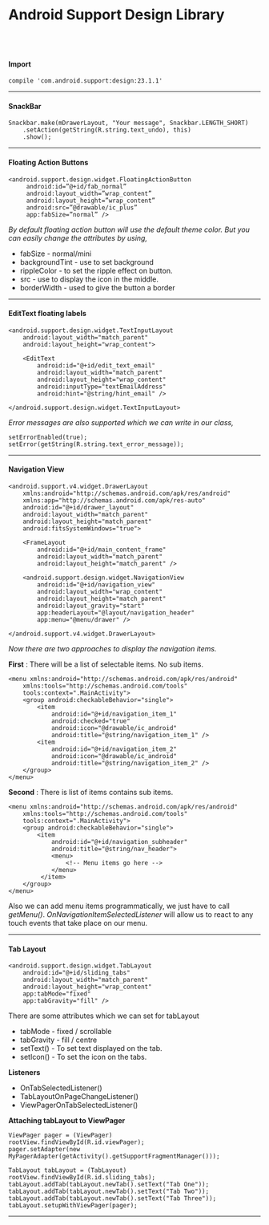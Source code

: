# **Android Support Design Library**
<br>
<br>

#### Import

```
compile 'com.android.support:design:23.1.1'
```
---

#### SnackBar

```
Snackbar.make(mDrawerLayout, "Your message", Snackbar.LENGTH_SHORT)
    .setAction(getString(R.string.text_undo), this)
    .show();
```
---

#### Floating Action Buttons

```
<android.support.design.widget.FloatingActionButton
     android:id=”@+id/fab_normal”
     android:layout_width=”wrap_content”
     android:layout_height=”wrap_content”
     android:src=”@drawable/ic_plus”
     app:fabSize=”normal” />
```
_By default floating action button will use the default theme color. But you can
easily change the attributes by using,_
* fabSize - normal/mini
* backgroundTint - use to set background
* rippleColor - to set the ripple effect on button.
* src - use to display the icon in the middle.
* borderWidth - used to give the button a border

---

#### EditText floating labels

```
<android.support.design.widget.TextInputLayout
    android:layout_width="match_parent"
    android:layout_height="wrap_content">

    <EditText
        android:id="@+id/edit_text_email"
        android:layout_width="match_parent"
        android:layout_height="wrap_content"
        android:inputType="textEmailAddress"
        android:hint="@string/hint_email" />

</android.support.design.widget.TextInputLayout>
```

_Error messages are also supported which we can write in our class,_

```
setErrorEnabled(true);
setError(getString(R.string.text_error_message));
```
---

#### Navigation View

```
<android.support.v4.widget.DrawerLayout
    xmlns:android="http://schemas.android.com/apk/res/android"
    xmlns:app="http://schemas.android.com/apk/res-auto"
    android:id="@+id/drawer_layout"
    android:layout_width="match_parent"
    android:layout_height="match_parent"
    android:fitsSystemWindows="true">

    <FrameLayout
        android:id="@+id/main_content_frame"
        android:layout_width="match_parent"
        android:layout_height="match_parent" />

    <android.support.design.widget.NavigationView
        android:id="@+id/navigation_view"
        android:layout_width="wrap_content"
        android:layout_height="match_parent"
        android:layout_gravity="start"
        app:headerLayout="@layout/navigation_header"
        app:menu="@menu/drawer" />

</android.support.v4.widget.DrawerLayout>
```

_Now there are two approaches to display the navigation items._

**First** : There will be a list of selectable items. No sub items.

```
<menu xmlns:android="http://schemas.android.com/apk/res/android"
    xmlns:tools="http://schemas.android.com/tools"
    tools:context=".MainActivity">
    <group android:checkableBehavior="single">
        <item
            android:id="@+id/navigation_item_1"
            android:checked="true"
            android:icon="@drawable/ic_android"
            android:title="@string/navigation_item_1" />
        <item
            android:id="@+id/navigation_item_2"
            android:icon="@drawable/ic_android"
            android:title="@string/navigation_item_2" />
    </group>
</menu>
```

**Second** : There is list of items contains sub items.

```
<menu xmlns:android="http://schemas.android.com/apk/res/android"
    xmlns:tools="http://schemas.android.com/tools"
    tools:context=".MainActivity">
    <group android:checkableBehavior="single">
        <item
            android:id="@+id/navigation_subheader"
            android:title="@string/nav_header">
            <menu>
                <!-- Menu items go here -->
            </menu>
         </item>
    </group>
</menu>
```
Also we can add menu items programmatically, we just have to call _getMenu()_.
_OnNavigationItemSelectedListener_ will allow us to react to any touch events that take place on our menu.

---

#### Tab Layout

```
<android.support.design.widget.TabLayout
    android:id="@+id/sliding_tabs"
    android:layout_width="match_parent"
    android:layout_height="wrap_content"
    app:tabMode="fixed"
    app:tabGravity="fill" />
```

There are some attributes which we can set for tabLayout

* tabMode - fixed / scrollable
* tabGravity - fill / centre
* setText() - To set text displayed on the tab.
* setIcon() - To set the icon on the tabs.

**Listeners**
* OnTabSelectedListener()
* TabLayoutOnPageChangeListener()
* ViewPagerOnTabSelectedListener()

**Attaching tabLayout to ViewPager**
```
ViewPager pager = (ViewPager)
rootView.findViewById(R.id.viewPager);
pager.setAdapter(new MyPagerAdapter(getActivity().getSupportFragmentManager()));

TabLayout tabLayout = (TabLayout) rootView.findViewById(R.id.sliding_tabs);
tabLayout.addTab(tabLayout.newTab().setText("Tab One"));
tabLayout.addTab(tabLayout.newTab().setText("Tab Two"));
tabLayout.addTab(tabLayout.newTab().setText("Tab Three"));
tabLayout.setupWithViewPager(pager);
```

---
